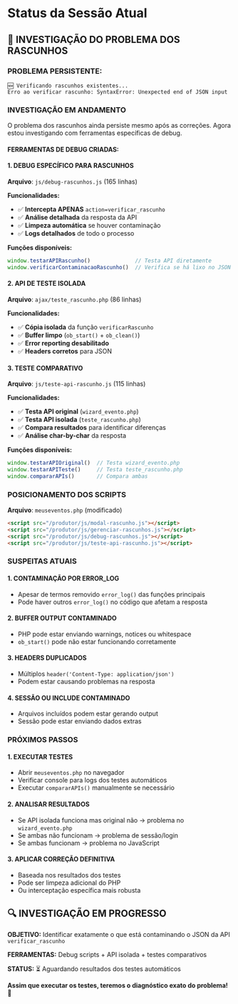 # Status da Sessão Atual

## 🐛 INVESTIGAÇÃO DO PROBLEMA DOS RASCUNHOS

### **PROBLEMA PERSISTENTE:**
```
🆕 Verificando rascunhos existentes...
Erro ao verificar rascunho: SyntaxError: Unexpected end of JSON input
```

### **INVESTIGAÇÃO EM ANDAMENTO**

O problema dos rascunhos ainda persiste mesmo após as correções. Agora estou investigando com ferramentas específicas de debug.

#### **FERRAMENTAS DE DEBUG CRIADAS:**

#### **1. DEBUG ESPECÍFICO PARA RASCUNHOS**
**Arquivo**: `js/debug-rascunhos.js` (165 linhas)

**Funcionalidades:**
- ✅ **Intercepta APENAS** `action=verificar_rascunho`
- ✅ **Análise detalhada** da resposta da API
- ✅ **Limpeza automática** se houver contaminação
- ✅ **Logs detalhados** de todo o processo

**Funções disponíveis:**
```javascript
window.testarAPIRascunho()              // Testa API diretamente
window.verificarContaminacaoRascunho()  // Verifica se há lixo no JSON
```

#### **2. API DE TESTE ISOLADA**
**Arquivo**: `ajax/teste_rascunho.php` (86 linhas)

**Funcionalidades:**
- ✅ **Cópia isolada** da função `verificarRascunho`
- ✅ **Buffer limpo** (`ob_start()` + `ob_clean()`)
- ✅ **Error reporting desabilitado**
- ✅ **Headers corretos** para JSON

#### **3. TESTE COMPARATIVO**
**Arquivo**: `js/teste-api-rascunho.js` (115 linhas)

**Funcionalidades:**
- ✅ **Testa API original** (`wizard_evento.php`)
- ✅ **Testa API isolada** (`teste_rascunho.php`)
- ✅ **Compara resultados** para identificar diferenças
- ✅ **Análise char-by-char** da resposta

**Funções disponíveis:**
```javascript
window.testarAPIOriginal()  // Testa wizard_evento.php
window.testarAPITeste()     // Testa teste_rascunho.php  
window.compararAPIs()       // Compara ambas
```

### **POSICIONAMENTO DOS SCRIPTS**

**Arquivo**: `meuseventos.php` (modificado)
```html
<script src="/produtor/js/modal-rascunho.js"></script>
<script src="/produtor/js/gerenciar-rascunhos.js"></script>
<script src="/produtor/js/debug-rascunhos.js"></script>
<script src="/produtor/js/teste-api-rascunho.js"></script>
```

### **SUSPEITAS ATUAIS**

#### **1. CONTAMINAÇÃO POR ERROR_LOG**
- Apesar de termos removido `error_log()` das funções principais
- Pode haver outros `error_log()` no código que afetam a resposta

#### **2. BUFFER OUTPUT CONTAMINADO**
- PHP pode estar enviando warnings, notices ou whitespace
- `ob_start()` pode não estar funcionando corretamente

#### **3. HEADERS DUPLICADOS**
- Múltiplos `header('Content-Type: application/json')` 
- Podem estar causando problemas na resposta

#### **4. SESSÃO OU INCLUDE CONTAMINADO**
- Arquivos incluídos podem estar gerando output
- Sessão pode estar enviando dados extras

### **PRÓXIMOS PASSOS**

#### **1. EXECUTAR TESTES**
- Abrir `meuseventos.php` no navegador
- Verificar console para logs dos testes automáticos
- Executar `compararAPIs()` manualmente se necessário

#### **2. ANALISAR RESULTADOS**
- Se API isolada funciona mas original não → problema no `wizard_evento.php`
- Se ambas não funcionam → problema de sessão/login
- Se ambas funcionam → problema no JavaScript

#### **3. APLICAR CORREÇÃO DEFINITIVA**
- Baseada nos resultados dos testes
- Pode ser limpeza adicional do PHP
- Ou interceptação específica mais robusta

## 🔍 INVESTIGAÇÃO EM PROGRESSO

**OBJETIVO:** Identificar exatamente o que está contaminando o JSON da API `verificar_rascunho`

**FERRAMENTAS:** Debug scripts + API isolada + testes comparativos

**STATUS:** ⏳ Aguardando resultados dos testes automáticos

**Assim que executar os testes, teremos o diagnóstico exato do problema!** 🐛